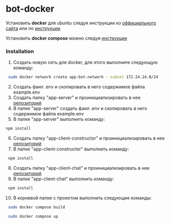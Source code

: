 # bot-docker
<p>Установить <b>docker</b> для ubuntu следуя инструкции из <a href="https://docs.docker.com/engine/install/ubuntu" target="_blank">оффициального сайта</a> или по <a href="https://timeweb.cloud/tutorials/docker/kak-ustanovit-docker-na-ubuntu-22-04" target="_blank">инструкции</a></p>
<p>Установить <b>docker compose</b> можно следуя <a href="https://docs.docker.com/compose/install/" target="_blank">инструкции</a></p>

### Installation
1. Создать новую сеть для docker, для этого выполните следующую команду:
```bash
 sudo docker network create app-bot-network --subnet 172.24.24.0/24
```

2. Создать фаил .env и скопировать в него содержимое файла example.env
3. Создать папку "app-server" и проинициализировать в нее [репозиторий](https://github.com/Artem-28/bot-app-server)
4. В папке "app-server" создать фаил .env и скопировать в него содержимое файла example.env
5. В папке "app-server" выполнить команду:
 ```bash
 npm install
```
6. Создать папку "app-client-constructor" и проинициализировать в нее [репозиторий](https://github.com/Artem-28/bot-client-constructor)
7. В папке "app-client-constructor" выполнить команду:
```bash
 npm install
```
8. Создать папку "app-client-chat" и проинициализировать в нее [репозиторий](https://github.com/Artem-28/bot-client-chat)
9. В папке "app-client-chat" выполнить команду:
```bash
 npm install
```
10. В корневой папке с проектом выполнить следующие команды:
```bash
 sudo docker compose build
```
```bash
 sudo docker compose up
```



